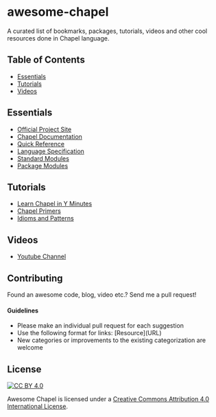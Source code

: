 # awesome-chapel
A curated list of bookmarks, packages, tutorials, videos and other cool resources done in Chapel language.

## Table of Contents
- [Essentials](#essentials)
- [Tutorials](#tutorials)
- [Videos](#videos)
 
## Essentials
* [Official Project Site](http://chapel.cray.com/)
* [Chapel Documentation](http://chapel.cray.com/docs/latest/)
* [Quick Reference](http://chapel.cray.com/docs/latest/_downloads/quickReference.pdf)
* [Language Specification](http://chapel.cray.com/docs/latest/_downloads/chapelLanguageSpec.pdf)
* [Standard Modules](http://chapel.cray.com/docs/latest/modules/modules.html)
* [Package Modules](http://chapel.cray.com/docs/latest/modules/packages.html)


## Tutorials
* [Learn Chapel in Y Minutes](https://learnxinyminutes.com/docs/chapel/)
* [Chapel Primers](https://github.com/chapel-lang/chapel/tree/master/test/release/examples/primers)
* [Idioms and Patterns](https://github.com/chapel-lang/chapel/tree/master/test/release/examples/programs)

## Videos
* [Youtube Channel](https://www.youtube.com/channel/UCHmm27bYjhknK5mU7ZzPGsQ)

## Contributing

Found an awesome code, blog, video etc.? Send me a pull request!

#### Guidelines

* Please make an individual pull request for each suggestion
* Use the following format for links: \[Resource\]\(URL\)
* New categories or improvements to the existing categorization are welcome

## License

[![CC BY 4.0](https://licensebuttons.net/l/by/4.0/88x31.png)](https://creativecommons.org/licenses/by/4.0/)

Awesome Chapel is licensed under a  [Creative Commons Attribution 4.0 International License](https://creativecommons.org/licenses/by/4.0/).
